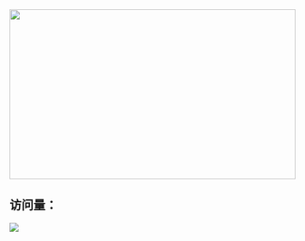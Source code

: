 <!---
CGQAQ/CGQAQ is a ✨ special ✨ repository because its `README.md` (this file) appears on your GitHub profile.
You can click the Preview link to take a look at your changes.
--->
<a href="https://github.com/cgqaq">
    <img width="100%" height="300px" src="/content.svg">
</a>

## 访问量：

![](https://profile-counter.glitch.me/cgqaq/count.svg)
